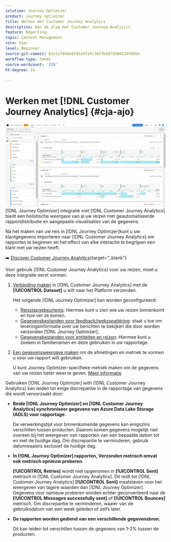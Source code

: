 ```yaml
---
solution: Journey Optimizer
product: journey optimizer
title: Werken met Customer Journey Analytics
description: Aan de slag met Customer Journey Analytics
feature: Reporting
topic: Content Management
role: User
level: Beginner
source-git-commit: 63c52f04da9fd1a5fafc36ffb5079380229f885e
workflow-type: tm+mt
source-wordcount: '329'
ht-degree: 1%

---
```


# Werken met [!DNL Customer Journey Analytics] {#cja-ajo}

![](assets/cja.png)
[!DNL Journey Optimizer] integratie met [!DNL Customer Journey Analytics] biedt een holistische weergave van al uw reizen met geautomatiseerde rapportdistributie en aangepaste visualisaties van de gegevens.

Na het maken van uw reis in [!DNL Journey Optimizer]kunt u uw klantgegevens importeren naar [!DNL Customer Journey Analytics] om rapporten te beginnen en het effect van elke interactie te begrijpen een klant met uw reizen heeft.

➡️ [Discover Customer Journey Analytics](https://experienceleague.adobe.com/docs/analytics-platform/using/cja-landing.html){target=&quot;_blank&quot;}

Voor gebruik [!DNL Customer Journey Analytics] voor uw reizen, moet u deze integratie eerst vormen:

1. [Verbinding maken](https://experienceleague.adobe.com/docs/analytics-platform/using/cja-connections/create-connection.html) in [!DNL Customer Journey Analytics] met de **[!UICONTROL Dataset]** u wilt naar het Platform verzenden.

   Het volgende [!DNL Journey Optimizer] kan worden geconfigureerd:
   * [Reisstapgebeurtenis](../start/datasets-query-examples.md#journey-step-event): Hiermee kunt u zien wie uw reizen binnenkomt en hoe ver ze komen.
   * [Gegevensbestanden voor feedback/reeksspatiëring](../start/datasets-query-examples.md#message-feedback-event-dataset): staat u toe om leveringsinformatie over uw berichten te bekijken die door worden verzonden [!DNL Journey Optimizer].
   * [Gegevensbestanden voor entiteiten en reizen](../start/datasets-query-examples.md#entity-dataset): Hiermee kunt u zoeken in familienamen en deze gebruiken in uw rapportage.

1. [Een gegevensweergave maken](https://experienceleague.adobe.com/docs/analytics-platform/using/cja-dataviews/create-dataview.html) om de afmetingen en metriek te vormen u voor uw rapport wilt gebruiken.

   U kunt Journey Optimizer-specifieke metriek maken om de gegevens van uw reizen beter weer te geven. [Meer informatie](https://experienceleague.adobe.com/docs/analytics-platform/using/integrations/ajo.html#configure-the-data-view-to-accommodate-journey-optimizer-dimensions-and-metrics)


Gebruiken [!DNL Journey Optimizer] with [!DNL Customer Journey Analytics] kan leiden tot enige discrepantie in de rapportage van gegevens die wordt veroorzaakt door:

* **Beide [!DNL Journey Optimizer] en [!DNL Customer Journey Analytics] synchroniseer gegevens van Azure Data Lake Storage (ADLS) voor rapportage.**

   De verwerkingstijd voor binnenkomende gegevens kan enigszins verschillen tussen producten. Daarom komen gegevens mogelijk niet overeen bij het weergeven van rapporten van een bepaalde datum tot en met de huidige dag. Om discrepantie te verminderen, gebruik datumwaaiers exclusief de huidige dag.

* **In [!DNL Journey Optimizer] rapporten, Verzonden metrisch omvat ook metrisch opnieuw proberen.**

   **[!UICONTROL Retries]** wordt niet opgenomen in **[!UICONTROL Sent]** metrisch in [!DNL Customer Journey Analytics]. Dit leidt tot [!DNL Customer Journey Analytics] **[!UICONTROL Sent]** maatstaven voor het weergeven van lagere waarden dan [!DNL Journey Optimizer]. Gegevens voor opnieuw proberen worden echter geconverteerd naar de **[!UICONTROL Messages successfully sent]** of **[!UICONTROL Bounces]** metrisch.
Om discrepantie te verminderen, waaier van de gebruiksdatum van een week geleden of zelfs later.

* **De rapporten worden gediend van een verschillende gegevensbron.**

   Dit kan leiden tot verschillen tussen de gegevens van 1-2% tussen de producten.
